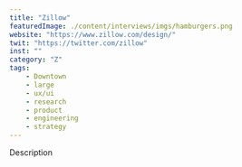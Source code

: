 ```yaml
---
title: "Zillow"
featuredImage: ./content/interviews/imgs/hamburgers.png
website: "https://www.zillow.com/design/"
twit: "https://twitter.com/zillow"
inst: ""
category: "Z"
tags:
    - Downtown
    - large
    - ux/ui
    - research
    - product
    - engineering
    - strategy
---
```


Description

